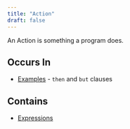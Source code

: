 ```yaml
---
title: "Action"
draft: false
---
```


An Action is something a program does. 

## Occurs In
* [Examples](example) - `then` and `but` clauses


## Contains
* [Expressions](expression)